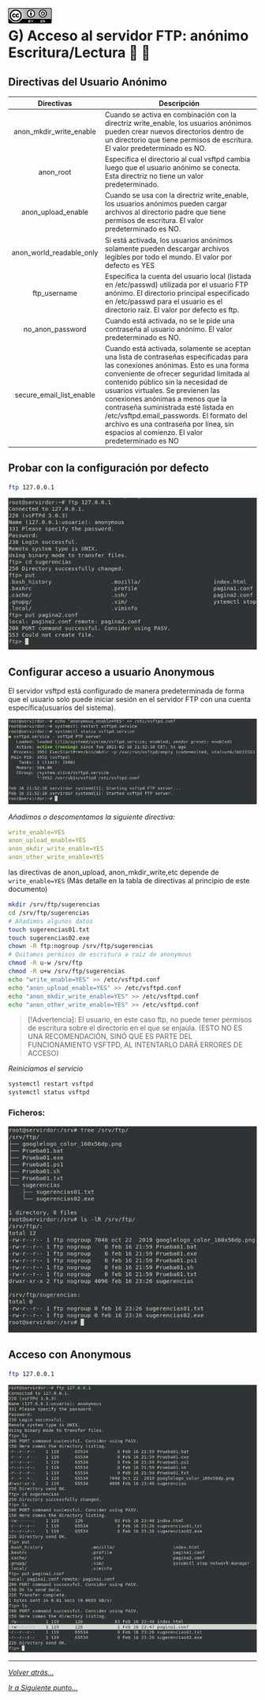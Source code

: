 <img src="../../imagenes/MI-LICENCIA88x31.png" style="float: left; margin-right: 10px;" />

# G) Acceso al servidor FTP: anónimo Escritura/Lectura 📃  📝

## Directivas del Usuario Anónimo

|Directivas  | Descripción  |
|:---------:|---------|
|anon_mkdir_write_enable|Cuando se activa en combinación con la directriz write_enable, los usuarios anónimos pueden crear nuevos directorios dentro de un directorio que tiene permisos de escritura. El valor predeterminado es NO.|
|anon_root|Especifica el directorio al cual vsftpd cambia luego que el usuario anónimo se conecta. Esta directriz no tiene un valor predeterminado.|		 
|anon_upload_enable|Cuando se usa con la directriz write_enable, los usuarios anónimos pueden cargar archivos al directorio padre que tiene permisos de escritura. El valor predeterminado es NO.| 
|anon_world_readable_only|Si está activada, los usuarios anónimos solamente pueden descargar archivos legibles por todo el mundo. El valor por defecto es YES|
|ftp_username|Especifica la cuenta del usuario local (listada en /etc/passwd) utilizada por el usuario FTP anónimo. El directorio principal especificado en /etc/passwd para el usuario es el directorio raíz. El valor por defecto es ftp.|
|no_anon_password|Cuando está activada, no se le pide una contraseña al usuario anónimo. El valor predeterminado es NO.|
|secure_email_list_enable|Cuando está activada, solamente se aceptan una lista de contraseñas especificadas para las conexiones anónimas. Esto es una forma conveniente de ofrecer seguridad limitada al contenido público sin la necesidad de usuarios virtuales. Se previenen las conexiones anónimas a menos que la contraseña suministrada esté listada en /etc/vsftpd.email_passwords. El formato del archivo es una contraseña por línea, sin espacios al comienzo. El valor predeterminado es NO|


## Probar con la configuración por defecto

```bash
ftp 127.0.0.1
```

![usuarios](../../imagenes/errorSubida.jpg)

## Configurar acceso a usuario Anonymous

El servidor vsftpd está configurado de manera predeterminada de forma que el usuario solo puede iniciar sesión en el servidor FTP con una cuenta específica(usuarios del sistema). 

![usuarios](../../imagenes/estadoServicioAnonymous.jpg)

*Añadimos o descomentamos la siguiente directiva:*

```yml
write_enable=YES
anon_upload_enable=YES
anon_mkdir_write_enable=YES
anon_other_write_enable=YES
```

las directivas de anon_upload, anon_mkdir_write,etc depende de `write_enable=YES` (Más detalle en la tabla de directivas al principio de este documento)

```bash
mkdir /srv/ftp/sugerencias
cd /srv/ftp/sugerencias
# Añadimos algunos datos
touch sugerencias01.txt
touch sugerencias02.exe
chown -R ftp:nogroup /srv/ftp/sugerencias
# Quitamos permisos de escritura a raíz de anonymous
chmod -R u-w /srv/ftp
chmod -R u+w /srv/ftp/sugerencias
echo "write_enable=YES" >> /etc/vsftpd.conf
echo "anon_upload_enable=YES" >> /etc/vsftpd.conf
echo "anon_mkdir_write_enable=YES" >> /etc/vsftpd.conf
echo "anon_other_write_enable=YES" >> /etc/vsftpd.conf
```

> [!Advertencia]: El usuario, en este caso ftp, no puede tener permisos de escritura sobre el directorio en el que se enjaula. (ESTO NO ES UNA RECOMENDACIÓN, SINÓ QUE ES PARTE DEL FUNCIONAMIENTO VSFTPD, AL INTENTARLO DARÁ ERRORES DE ACCESO)

*Reiniciamos el servicio*

```bash
systemctl restart vsftpd
systemctl status vsftpd
```

### Ficheros:

![usuarios](../../imagenes/Ficheros.jpg)

## Acceso con Anonymous

```bash
ftp 127.0.0.1
```

![usuarios](../../imagenes/escrituraAnonymous.jpg)

________________________________________
*[Volver atrás...](../CasosPracticos.md)*

*[Ir a Siguiente punto...](./anonimoEscrituraLectura.md)*